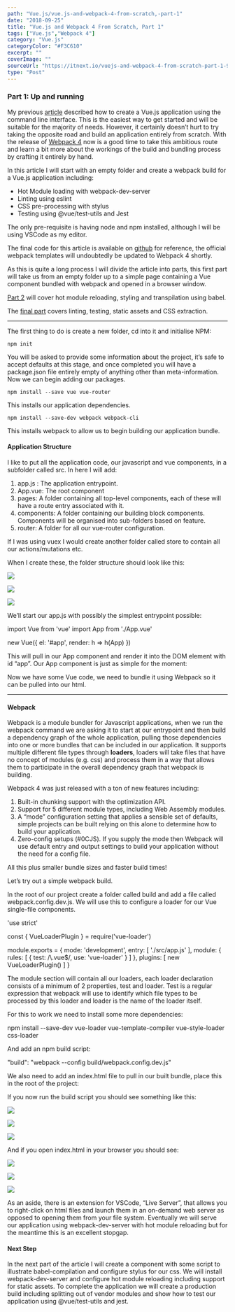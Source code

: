```yaml
---
path: "Vue.js/vue.js-and-webpack-4-from-scratch,-part-1"
date: "2018-09-25"
title: "Vue.js and Webpack 4 From Scratch, Part 1"
tags: ["Vue.js","Webpack 4"]
category: "Vue.js"
categoryColor: "#F3C610"
excerpt: ""
coverImage: ""
sourceUrl: "https://itnext.io/vuejs-and-webpack-4-from-scratch-part-1-94c9c28a534a"
type: "Post"
---
```


### Part 1: Up and running

My previous [article](http://medium.com/@petrefax66/getting-started-vue-js-and-visual-studio-code-6990f92e918a) described how to create a Vue.js application using the command line interface. This is the easiest way to get started and will be suitable for the majority of needs. However, it certainly doesn’t hurt to try taking the opposite road and build an application entirely from scratch. With the release of [Webpack 4](https://medium.com/webpack/webpack-4-released-today-6cdb994702d4) now is a good time to take this ambitious route and learn a bit more about the workings of the build and bundling process by crafting it entirely by hand.

In this article I will start with an empty folder and create a webpack build for a Vue.js application including:

*   Hot Module loading with webpack-dev-server
*   Linting using eslint
*   CSS pre-processing with stylus
*   Testing using @vue/test-utils and Jest

The only pre-requisite is having node and npm installed, although I will be using VSCode as my editor.

The final code for this article is available on [github](https://github.com/dfcook/vue-webpack4-template) for reference, the official webpack templates will undoubtedly be updated to Webpack 4 shortly.

As this is quite a long process I will divide the article into parts, this first part will take us from an empty folder up to a simple page containing a Vue component bundled with webpack and opened in a browser window.

[Part 2](https://medium.com/@petrefax66/vue-js-and-webpack-4-from-scratch-part-2-5038cc9deffb) will cover hot module reloading, styling and transpilation using babel.

The [final part](https://medium.com/@petrefax66/vue-js-and-webpack-4-from-scratch-part-3-3f68d2a3c127) covers linting, testing, static assets and CSS extraction.

* * *

The first thing to do is create a new folder, cd into it and initialise NPM:

`npm init`

You will be asked to provide some information about the project, it’s safe to accept defaults at this stage, and once completed you will have a package.json file entirely empty of anything other than meta-information. Now we can begin adding our packages.

`npm install --save vue vue-router`

This installs our application dependencies.

`npm install --save-dev webpack webpack-cli`

This installs webpack to allow us to begin building our application bundle.

#### Application Structure

I like to put all the application code, our javascript and vue components, in a subfolder called src. In here I will add:

1.  app.js : The application entrypoint.
2.  App.vue: The root component
3.  pages: A folder containing all top-level components, each of these will have a route entry associated with it.
4.  components: A folder containing our building block components. Components will be organised into sub-folders based on feature.
5.  router: A folder for all our vue-router configuration.

If I was using vuex I would create another folder called store to contain all our actions/mutations etc.

When I create these, the folder structure should look like this:

![](https://cdn-images-1.medium.com/freeze/max/30/1*jRQYrW3t2qkOZYezwuPz5A.png?q=20)

![](https://cdn-images-1.medium.com/max/800/1*jRQYrW3t2qkOZYezwuPz5A.png)

![](https://cdn-images-1.medium.com/max/800/1*jRQYrW3t2qkOZYezwuPz5A.png)

We’ll start our app.js with possibly the simplest entrypoint possible:

import Vue from 'vue'
import App from './App.vue'

new Vue({
  el: '#app',
  render: h => h(App)
})

This will pull in our App component and render it into the DOM element with id “app”. Our App component is just as simple for the moment:

<template>
  <div>
    <h1>Hello World!</h1>
  </div>
</template>

Now we have some Vue code, we need to bundle it using Webpack so it can be pulled into our html.

* * *

#### Webpack

Webpack is a module bundler for Javascript applications, when we run the webpack command we are asking it to start at our entrypoint and then build a dependency graph of the whole application, pulling those dependencies into one or more bundles that can be included in our application. It supports multiple different file types through **loaders**, loaders will take files that have no concept of modules (e.g. css) and process them in a way that allows them to participate in the overall dependency graph that webpack is building.

Webpack 4 was just released with a ton of new features including:

1.  Built-in chunking support with the optimization API.
2.  Support for 5 different module types, including Web Assembly modules.
3.  A “mode” configuration setting that applies a sensible set of defaults, simple projects can be built relying on this alone to determine how to build your application.
4.  Zero-config setups (#0CJS). If you supply the mode then Webpack will use default entry and output settings to build your application without the need for a config file.

All this plus smaller bundle sizes and faster build times!

Let’s try out a simple webpack build.

In the root of our project create a folder called build and add a file called webpack.config.dev.js. We will use this to configure a loader for our Vue single-file components.

'use strict'

const { VueLoaderPlugin } = require('vue-loader')

module.exports = {
  mode: 'development',
  entry: \[
    './src/app.js'
  \],
  module: {
    rules: \[
      {
        test: /\\.vue$/,
        use: 'vue-loader'
      }
    \]
  },
  plugins: \[
    new VueLoaderPlugin()
  \]
}

The module section will contain all our loaders, each loader declaration consists of a minimum of 2 properties, test and loader. Test is a regular expression that webpack will use to identify which file types to be processed by this loader and loader is the name of the loader itself.

For this to work we need to install some more dependencies:

npm install --save-dev vue-loader vue-template-compiler vue-style-loader css-loader

And add an npm build script:

"build": "webpack --config build/webpack.config.dev.js"

We also need to add an index.html file to pull in our built bundle, place this in the root of the project:

<!DOCTYPE html>
<html>
  <head>
    <meta charset="utf-8">
    <meta name="viewport" content="width=device-width,initial-scale=1.0">
    <title>My Vue app with webpack 4</title>
  </head>
  <body>
    <div id="app"></div>
    <script src="dist/main.js" type="text/javascript"></script>
  </body>
</html>

If you now run the build script you should see something like this:

![](https://cdn-images-1.medium.com/freeze/max/30/1*pxfPPRzyQhKNopB4D_2kSA.png?q=20)

![](https://cdn-images-1.medium.com/max/800/1*pxfPPRzyQhKNopB4D_2kSA.png)

![](https://cdn-images-1.medium.com/max/800/1*pxfPPRzyQhKNopB4D_2kSA.png)

And if you open index.html in your browser you should see:

![](https://cdn-images-1.medium.com/freeze/max/30/1*zFpgviKqRMZdzf5fhsGobg.png?q=20)

![](https://cdn-images-1.medium.com/max/800/1*zFpgviKqRMZdzf5fhsGobg.png)

![](https://cdn-images-1.medium.com/max/800/1*zFpgviKqRMZdzf5fhsGobg.png)

As an aside, there is an extension for VSCode, “Live Server”, that allows you to right-click on html files and launch them in an on-demand web server as opposed to opening them from your file system. Eventually we will serve our application using webpack-dev-server with hot module reloading but for the meantime this is an excellent stopgap.

#### Next Step

In the next part of the article I will create a component with some script to illustrate babel-compilation and configure stylus for our css. We will install webpack-dev-server and configure hot module reloading including support for static assets. To complete the application we will create a production build including splitting out of vendor modules and show how to test our application using @vue/test-utils and jest.
